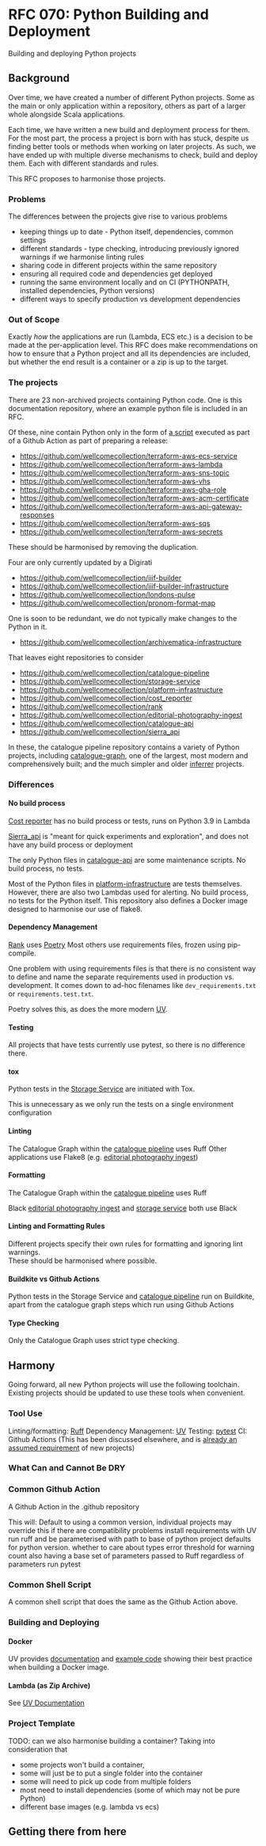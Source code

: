 # RFC 070: Python Building and Deployment

Building and deploying Python projects

## Background

Over time, we have created a number of different Python projects.  Some as the main or only application within a 
repository, others as part of a larger whole alongside Scala applications.

Each time, we have written a new build and deployment process for them. For the most part, the process a project 
is born with has stuck, despite us finding better tools or methods when working on later projects. As such, we have
ended up with multiple diverse mechanisms to check, build and deploy them.  Each with different standards and rules.

This RFC proposes to harmonise those projects.

### Problems

The differences between the projects give rise to various problems

* keeping things up to date - Python itself, dependencies, common settings
* different standards - type checking, introducing previously ignored warnings if we harmonise linting rules
* sharing code in different projects within the same repository
* ensuring all required code and dependencies get deployed
* running the same environment locally and on CI (PYTHONPATH, installed dependencies, Python versions)
* different ways to specify production vs development dependencies

### Out of Scope

Exactly _how_ the applications are run (Lambda, ECS etc.) is a decision to be made at the per-application level.
This RFC does make recommendations on how to ensure that a Python project and all its dependencies are included,
but whether the end result is a container or a zip is up to the target.

### The projects

There are 23 non-archived projects containing Python code.
One is this documentation repository, where an example python file
is included in an RFC.

Of these, nine contain Python only in the form of [a script](https://github.com/wellcomecollection/terraform-aws-api-gateway-responses/blob/a8cfd94351ea6ade8389372660d74ef0e4d26ae5/gha_scripts/create_release.py) executed as part of a Github Action
as part of preparing a release:

* https://github.com/wellcomecollection/terraform-aws-ecs-service
* https://github.com/wellcomecollection/terraform-aws-lambda
* https://github.com/wellcomecollection/terraform-aws-sns-topic
* https://github.com/wellcomecollection/terraform-aws-vhs
* https://github.com/wellcomecollection/terraform-aws-gha-role
* https://github.com/wellcomecollection/terraform-aws-acm-certificate
* https://github.com/wellcomecollection/terraform-aws-api-gateway-responses
* https://github.com/wellcomecollection/terraform-aws-sqs
* https://github.com/wellcomecollection/terraform-aws-secrets

These should be harmonised by removing the duplication.

Four are only currently updated by a Digirati 
* https://github.com/wellcomecollection/iiif-builder
* https://github.com/wellcomecollection/iiif-builder-infrastructure
* https://github.com/wellcomecollection/londons-pulse
* https://github.com/wellcomecollection/pronom-format-map

One is soon to be redundant, we do not typically make changes to the Python in it.
* https://github.com/wellcomecollection/archivematica-infrastructure

That leaves eight repositories to consider 
* https://github.com/wellcomecollection/catalogue-pipeline
* https://github.com/wellcomecollection/storage-service
* https://github.com/wellcomecollection/platform-infrastructure
* https://github.com/wellcomecollection/cost_reporter
* https://github.com/wellcomecollection/rank
* https://github.com/wellcomecollection/editorial-photography-ingest
* https://github.com/wellcomecollection/catalogue-api
* https://github.com/wellcomecollection/sierra_api

In these, the catalogue pipeline repository contains a variety of
Python projects, including  [catalogue-graph](https://github.com/wellcomecollection/catalogue-pipeline/tree/fd516e1d52a41637a4634308734a0d58b6b5e2f6/catalogue_graph),
one of the largest, most modern and comprehensively built; and the much simpler and older 
[inferrer](https://github.com/wellcomecollection/catalogue-pipeline/tree/92727715888204ca82b86cc0fbf478e5ca46f2dc/pipeline/inferrer)
projects.

### Differences

#### No build process
[Cost reporter](https://github.com/wellcomecollection/cost_reporter) has no build process or tests, runs on Python 3.9 in Lambda


[Sierra_api](https://github.com/wellcomecollection/sierra_api) is "meant for quick experiments and exploration", and does not have any build process or deployment


The only Python files in [catalogue-api](https://github.com/wellcomecollection/catalogue-api) are some maintenance scripts. No build process, no tests.

Most of the Python files in [platform-infrastructure](https://github.com/wellcomecollection/platform-infrastructure) are tests themselves.
However, there are also two Lambdas used for alerting. No build process, no tests for the Python itself.
This repository also defines a Docker image designed to harmonise our use of flake8.


#### Dependency Management
[Rank](https://github.com/wellcomecollection/rank) uses [Poetry](https://python-poetry.org)
Most others use requirements files, frozen using pip-compile.

One problem with using requirements files is that there is no consistent way to define and name the 
separate requirements used in production vs. development.  It comes down to ad-hoc filenames like 
`dev_requirements.txt` or `requirements.test.txt`. 

Poetry solves this, as does the more modern [UV](https://docs.astral.sh/uv).

#### Testing
All projects that have tests currently use pytest, so there is no difference there.

#### tox

Python tests in the [Storage Service](https://github.com/wellcomecollection/storage-service) are initiated with Tox.

This is unnecessary as we only run the tests on a single environment configuration

#### Linting

The Catalogue Graph within the [catalogue pipeline](https://github.com/wellcomecollection/catalogue-pipeline) uses Ruff
Other applications use Flake8 (e.g. [editorial photography ingest](https://github.com/wellcomecollection/editorial-photography-ingest))

#### Formatting

The Catalogue Graph within the [catalogue pipeline](https://github.com/wellcomecollection/catalogue-pipeline) uses Ruff

Black [editorial photography ingest](https://github.com/wellcomecollection/editorial-photography-ingest) and [storage service](https://github.com/wellcomecollection/storage-service) both use Black

#### Linting and Formatting Rules
Different projects specify their own rules for formatting and ignoring lint warnings.  
These should be harmonised where possible.

#### Buildkite vs Github Actions
Python tests in the Storage Service and [catalogue pipeline](https://github.com/wellcomecollection/catalogue-pipeline) run on Buildkite, apart from 
the catalogue graph steps which run using Github Actions

#### Type Checking

Only the Catalogue Graph uses strict type checking.

## Harmony

Going forward, all new Python projects will use the following toolchain.  Existing projects should be updated
to use these tools when convenient.

### Tool Use

Linting/formatting: [Ruff](https://github.com/astral-sh/ruff)
Dependency Management: [UV](https://github.com/astral-sh/uv)
Testing: [pytest](https://docs.pytest.org/)
CI: Github Actions (This has been discussed elsewhere, and is [already an assumed requirement](../069-catalogue_graph_ingestor#requirements) of new projects)

### What Can and Cannot Be DRY


### Common Github Action

A Github Action in the .github repository

This will: 
    Default to using a common version, 
        individual projects may override this if there are compatibility problems
    install requirements with UV
    run ruff and 
        be parameterised with 
            path to base of python project
            defaults for python version.
            whether to care about types
            error threshold for warning count
        also having a base set of parameters passed to Ruff regardless of parameters
    run pytest

### Common Shell Script

A common shell script that does the same as the Github Action above.

### Building and Deploying

#### Docker
UV provides [documentation](https://docs.astral.sh/uv/guides/integration/docker/#getting-started) and 
[example code](https://github.com/astral-sh/uv-docker-example) 
showing their best practice when building a Docker image.

#### Lambda (as Zip Archive)
See [UV Documentation](https://docs.astral.sh/uv/guides/integration/aws-lambda/#deploying-a-zip-archive)

### Project Template


TODO: can we also harmonise building a container?
Taking into consideration that 
* some projects won't build a container, 
* some will just be to put a single folder into the container
* some will need to pick up code from multiple folders
* most need to install dependencies (some of which may not be pure Python)
* different base images (e.g. lambda vs ecs)









## Getting there from here
